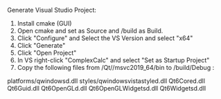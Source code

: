 Generate Visual Studio Project:

1. Install cmake (GUI)
2. Open cmake and set <Project-Path> as Source and <Project-Path>/build as Build.
3. Click "Configure" and Select the VS Version and select "x64"
4. Click "Generate"
5. Click "Open Project"
6. In VS right-click "ComplexCalc" and select "Set as Startup Project"
7. Copy the following files from <Install-Dir>/Qt/<Version>/msvc2019_64/bin to <Project-Path>/build/Debug :

platforms/qwindowsd.dll
styles/qwindowsvistastyled.dll
Qt6Cored.dll
Qt6Guid.dll
Qt6OpenGLd.dll
Qt6OpenGLWidgetsd.dll
Qt6Widgetsd.dll